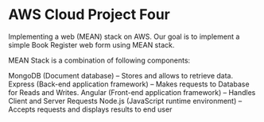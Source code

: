 # AWS Cloud Project Four

Implementing a web (MEAN) stack on AWS. Our goal is to implement a simple Book Register web form using MEAN stack.


MEAN Stack is a combination of following components:

MongoDB (Document database) – Stores and allows to retrieve data.
Express (Back-end application framework) – Makes requests to Database for Reads and Writes.
Angular (Front-end application framework) – Handles Client and Server Requests
Node.js (JavaScript runtime environment) – Accepts requests and displays results to end user